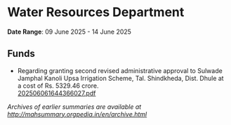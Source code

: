 # Water Resources Department

**Date Range**: 09 June 2025 - 14 June 2025


## Funds
- Regarding granting second revised administrative approval to Sulwade Jamphal Kanoli Upsa Irrigation Scheme, Tal. Shindkheda, Dist. Dhule at a cost of Rs. 5329.46 crore.\
  [202506061644366027.pdf](https://gr.maharashtra.gov.in/Site/Upload/Government%20Resolutions/English/202506061644366027.pdf)


*Archives of earlier summaries are available at http://mahsummary.orgpedia.in/en/archive.html*